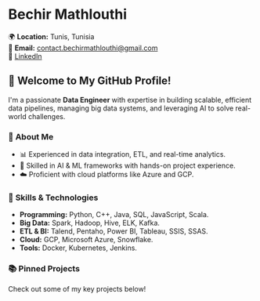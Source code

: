 # Bechir Mathlouthi  
🌍 **Location:** Tunis, Tunisia  
📧 **Email:** contact.bechirmathlouthi@gmail.com  
🔗 [LinkedIn](https://linkedin.com/in/bechir-mathlouthi)  

## 👋 Welcome to My GitHub Profile!  
I'm a passionate **Data Engineer** with expertise in building scalable, efficient data pipelines, managing big data systems, and leveraging AI to solve real-world challenges.  

### 🌟 **About Me**  
- 📊 Experienced in data integration, ETL, and real-time analytics.  
- 🧠 Skilled in AI & ML frameworks with hands-on project experience.  
- ☁️ Proficient with cloud platforms like Azure and GCP.  

### 🔧 **Skills & Technologies**  
- **Programming:** Python, C++, Java, SQL, JavaScript, Scala.  
- **Big Data:** Spark, Hadoop, Hive, ELK, Kafka.  
- **ETL & BI:** Talend, Pentaho, Power BI, Tableau, SSIS, SSAS.  
- **Cloud:** GCP, Microsoft Azure, Snowflake.  
- **Tools:** Docker, Kubernetes, Jenkins.  

### 📚 **Pinned Projects**  
Check out some of my key projects below!  

